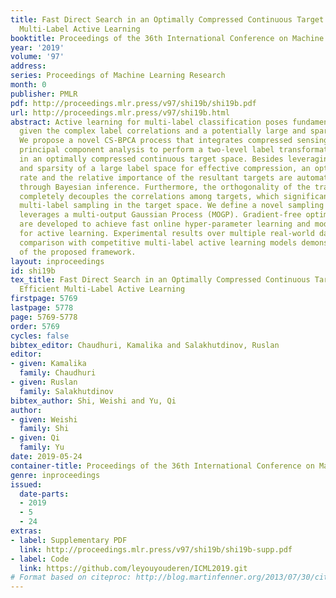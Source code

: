 ```yaml
---
title: Fast Direct Search in an Optimally Compressed Continuous Target Space for Efficient
  Multi-Label Active Learning
booktitle: Proceedings of the 36th International Conference on Machine Learning
year: '2019'
volume: '97'
address: 
series: Proceedings of Machine Learning Research
month: 0
publisher: PMLR
pdf: http://proceedings.mlr.press/v97/shi19b/shi19b.pdf
url: http://proceedings.mlr.press/v97/shi19b.html
abstract: Active learning for multi-label classification poses fundamental challenges
  given the complex label correlations and a potentially large and sparse label space.
  We propose a novel CS-BPCA process that integrates compressed sensing and Bayesian
  principal component analysis to perform a two-level label transformation, resulting
  in an optimally compressed continuous target space. Besides leveraging correlation
  and sparsity of a large label space for effective compression, an optimal compressing
  rate and the relative importance of the resultant targets are automatically determined
  through Bayesian inference. Furthermore, the orthogonality of the transformed space
  completely decouples the correlations among targets, which significantly simplifies
  multi-label sampling in the target space. We define a novel sampling function that
  leverages a multi-output Gaussian Process (MOGP). Gradient-free optimization strategies
  are developed to achieve fast online hyper-parameter learning and model retraining
  for active learning. Experimental results over multiple real-world datasets and
  comparison with competitive multi-label active learning models demonstrate the effectiveness
  of the proposed framework.
layout: inproceedings
id: shi19b
tex_title: Fast Direct Search in an Optimally Compressed Continuous Target Space for
  Efficient Multi-Label Active Learning
firstpage: 5769
lastpage: 5778
page: 5769-5778
order: 5769
cycles: false
bibtex_editor: Chaudhuri, Kamalika and Salakhutdinov, Ruslan
editor:
- given: Kamalika
  family: Chaudhuri
- given: Ruslan
  family: Salakhutdinov
bibtex_author: Shi, Weishi and Yu, Qi
author:
- given: Weishi
  family: Shi
- given: Qi
  family: Yu
date: 2019-05-24
container-title: Proceedings of the 36th International Conference on Machine Learning
genre: inproceedings
issued:
  date-parts:
  - 2019
  - 5
  - 24
extras:
- label: Supplementary PDF
  link: http://proceedings.mlr.press/v97/shi19b/shi19b-supp.pdf
- label: Code
  link: https://github.com/leyouyouderen/ICML2019.git
# Format based on citeproc: http://blog.martinfenner.org/2013/07/30/citeproc-yaml-for-bibliographies/
---
```

